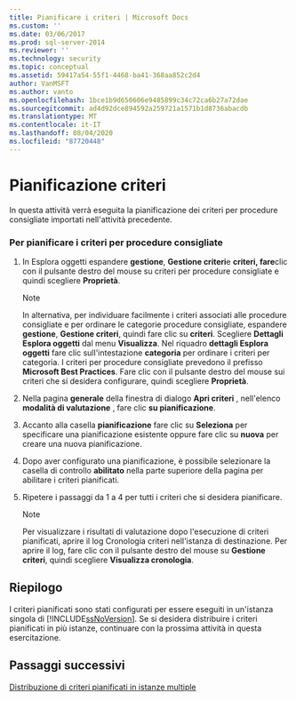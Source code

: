 ```yaml
---
title: Pianificare i criteri | Microsoft Docs
ms.custom: ''
ms.date: 03/06/2017
ms.prod: sql-server-2014
ms.reviewer: ''
ms.technology: security
ms.topic: conceptual
ms.assetid: 59417a54-55f1-4468-ba41-368aa852c2d4
author: VanMSFT
ms.author: vanto
ms.openlocfilehash: 1bce1b9d650606e9485899c34c72ca6b27a72dae
ms.sourcegitcommit: ad4d92dce894592a259721a1571b1d8736abacdb
ms.translationtype: MT
ms.contentlocale: it-IT
ms.lasthandoff: 08/04/2020
ms.locfileid: "87720448"
---
```

# <a name="schedule-the-policies"></a>Pianificazione criteri
  In questa attività verrà eseguita la pianificazione dei criteri per procedure consigliate importati nell'attività precedente.  
  
### <a name="to-schedule-the-best-practices-policies"></a>Per pianificare i criteri per procedure consigliate  
  
1.  In Esplora oggetti espandere **gestione**, **Gestione criteri**e **criteri, fare**clic con il pulsante destro del mouse su criteri per procedure consigliate e quindi scegliere **Proprietà**.  
  
    > [!NOTE]  
    >  In alternativa, per individuare facilmente i criteri associati alle procedure consigliate e per ordinare le categorie procedure consigliate, espandere **gestione**, **Gestione criteri**, quindi fare clic su **criteri**. Scegliere **Dettagli Esplora oggetti** dal menu **Visualizza**. Nel riquadro **dettagli Esplora oggetti** fare clic sull'intestazione **categoria** per ordinare i criteri per categoria. I criteri per procedure consigliate prevedono il prefisso **Microsoft Best Practices**. Fare clic con il pulsante destro del mouse sui criteri che si desidera configurare, quindi scegliere **Proprietà**.  
  
2.  Nella pagina **generale** della finestra di dialogo **Apri criteri** , nell'elenco **modalità di valutazione** , fare clic **su pianificazione**.  
  
3.  Accanto alla casella **pianificazione** fare clic su **Seleziona** per specificare una pianificazione esistente oppure fare clic su **nuova** per creare una nuova pianificazione.  
  
4.  Dopo aver configurato una pianificazione, è possibile selezionare la casella di controllo **abilitato** nella parte superiore della pagina per abilitare i criteri pianificati.  
  
5.  Ripetere i passaggi da 1 a 4 per tutti i criteri che si desidera pianificare.  
  
    > [!NOTE]  
    >  Per visualizzare i risultati di valutazione dopo l'esecuzione di criteri pianificati, aprire il log Cronologia criteri nell'istanza di destinazione. Per aprire il log, fare clic con il pulsante destro del mouse su **Gestione criteri**, quindi scegliere **Visualizza cronologia**.  
  
## <a name="summary"></a>Riepilogo  
 I criteri pianificati sono stati configurati per essere eseguiti in un'istanza singola di [!INCLUDE[ssNoVersion](../includes/ssnoversion-md.md)]. Se si desidera distribuire i criteri pianificati in più istanze, continuare con la prossima attività in questa esercitazione.  
  
## <a name="next-steps"></a>Passaggi successivi  
 [Distribuzione di criteri pianificati in istanze multiple](../../2014/tutorials/deploy-scheduled-policies-to-multiple-instances.md)  
  
  
